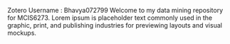 Zotero Username : Bhavya072799 
Welcome to my data mining repository for MCIS6273.
Lorem ipsum is placeholder text commonly used in the graphic, print, and publishing industries for previewing layouts and visual mockups.
